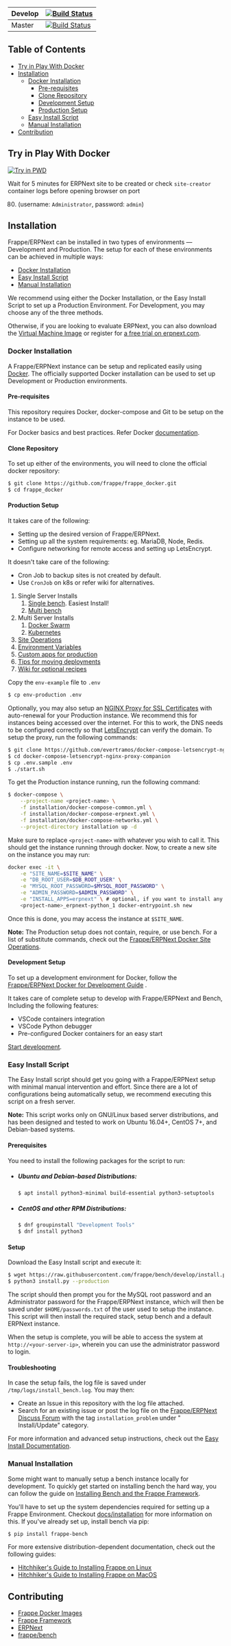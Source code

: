 | Develop | [![Build Status](https://travis-ci.com/frappe/frappe_docker.svg?branch=develop)](https://travis-ci.com/frappe/frappe_docker)  |
|---------|-----------------------------------------------------------------------------------------------------------------------------|
| Master  | [![Build Status](https://travis-ci.com/frappe/frappe_docker.svg?branch=master)](https://travis-ci.com/frappe/frappe_docker) |

## Table of Contents

- [Try in Play With Docker](#try-in-play-with-docker)
- [Installation](#installation)
    - [Docker Installation](#docker-installation)
        - [Pre-requisites](#pre-requisites)
        - [Clone Repository](#clone-repository)
        - [Development Setup](#development-setup)
        - [Production Setup](#production-setup)
    - [Easy Install Script](#easy-install-script)
    - [Manual Installation](#manual-installation)
- [Contribution](#contributing)

## Try in Play With Docker

<a href="https://labs.play-with-docker.com/?stack=https://raw.githubusercontent.com/frappe/frappe_docker/develop/tests/pwd.yml">
  <img src="https://raw.githubusercontent.com/play-with-docker/stacks/master/assets/images/button.png" alt="Try in PWD"/>
</a>

Wait for 5 minutes for ERPNext site to be created or check `site-creator` container logs before opening browser on port

80. (username: `Administrator`, password: `admin`)

## Installation

Frappe/ERPNext can be installed in two types of environments &mdash; Development and Production. The setup for each of
these environments can be achieved in multiple ways:

- [Docker Installation](#docker-installation)
- [Easy Install Script](#easy-install-script)
- [Manual Installation](#manual-installation)

We recommend using either the Docker Installation, or the Easy Install Script to set up a Production Environment. For
Development, you may choose any of the three methods.

Otherwise, if you are looking to evaluate ERPNext, you can also download
the [Virtual Machine Image](https://erpnext.com/download) or register
for [a free trial on erpnext.com](https://erpnext.com/pricing).

### Docker Installation

A Frappe/ERPNext instance can be setup and replicated easily using [Docker](https://docker.com). The officially
supported Docker installation can be used to set up Development or Production environments.

#### Pre-requisites

This repository requires Docker, docker-compose and Git to be setup on the instance to be used.

For Docker basics and best practices. Refer Docker [documentation](http://docs.docker.com).

#### Clone Repository

To set up either of the environments, you will need to clone the official docker repository:

```sh
$ git clone https://github.com/frappe/frappe_docker.git
$ cd frappe_docker
```

#### Production Setup

It takes care of the following:

* Setting up the desired version of Frappe/ERPNext.
* Setting up all the system requirements: eg. MariaDB, Node, Redis.
* Configure networking for remote access and setting up LetsEncrypt.

It doesn't take care of the following:

* Cron Job to backup sites is not created by default.
* Use `CronJob` on k8s or refer wiki for alternatives.

1. Single Server Installs
    1. [Single bench](docs/single-bench.md). Easiest Install!
    2. [Multi bench](docs/multi-bench.md)
2. Multi Server Installs
    1. [Docker Swarm](docs/docker-swarm.md)
    2. [Kubernetes](https://helm.erpnext.com)
3. [Site Operations](docs/site-operations.md)
4. [Environment Variables](docs/environment-variables.md)
5. [Custom apps for production](docs/custom-apps-for-production.md)
6. [Tips for moving deployments](docs/tips-for-moving-deployments.md)
7. [Wiki for optional recipes](https://github.com/frappe/frappe_docker/wiki)

Copy the `env-example` file to `.env`

```sh
$ cp env-production .env
```

Optionally, you may also setup
an [NGINX Proxy for SSL Certificates](https://github.com/evertramos/docker-compose-letsencrypt-nginx-proxy-companion)
with auto-renewal for your Production instance. We recommend this for instances being accessed over the internet. For
this to work, the DNS needs to be configured correctly so that [LetsEncrypt](https://letsencrypt.org) can verify the
domain. To setup the proxy, run the following commands:

```sh
$ git clone https://github.com/evertramos/docker-compose-letsencrypt-nginx-proxy-companion.git
$ cd docker-compose-letsencrypt-nginx-proxy-companion
$ cp .env.sample .env
$ ./start.sh
```

To get the Production instance running, run the following command:

```sh
$ docker-compose \
    --project-name <project-name> \
    -f installation/docker-compose-common.yml \
    -f installation/docker-compose-erpnext.yml \
    -f installation/docker-compose-networks.yml \
    --project-directory installation up -d
```

Make sure to replace `<project-name>` with whatever you wish to call it. This should get the instance running through
docker. Now, to create a new site on the instance you may run:

```sh
docker exec -it \
    -e "SITE_NAME=$SITE_NAME" \
    -e "DB_ROOT_USER=$DB_ROOT_USER" \
    -e "MYSQL_ROOT_PASSWORD=$MYSQL_ROOT_PASSWORD" \
    -e "ADMIN_PASSWORD=$ADMIN_PASSWORD" \
    -e "INSTALL_APPS=erpnext" \ # optional, if you want to install any other apps
    <project-name>_erpnext-python_1 docker-entrypoint.sh new
```

Once this is done, you may access the instance at `$SITE_NAME`.

**Note:** The Production setup does not contain, require, or use bench. For a list of substitute commands, check out
the [Frappe/ERPNext Docker Site Operations](https://github.com/frappe/frappe_docker/#site-operations).

#### Development Setup

To set up a development environment for Docker, follow
the [Frappe/ERPNext Docker for Development Guide](https://github.com/frappe/frappe_docker/blob/develop/development/README.md)
.

It takes care of complete setup to develop with Frappe/ERPNext and Bench, Including the following features:

- VSCode containers integration
- VSCode Python debugger
- Pre-configured Docker containers for an easy start

[Start development](development).

### Easy Install Script

The Easy Install script should get you going with a Frappe/ERPNext setup with minimal manual intervention and effort.
Since there are a lot of configurations being automatically setup, we recommend executing this script on a fresh server.

**Note:** This script works only on GNU/Linux based server distributions, and has been designed and tested to work on
Ubuntu 16.04+, CentOS 7+, and Debian-based systems.

#### Prerequisites

You need to install the following packages for the script to run:

- ##### Ubuntu and Debian-based Distributions:

  ```sh
  $ apt install python3-minimal build-essential python3-setuptools
  ```

- ##### CentOS and other RPM Distributions:

  ```sh
  $ dnf groupinstall "Development Tools"
  $ dnf install python3
  ```

#### Setup

Download the Easy Install script and execute it:

```sh
$ wget https://raw.githubusercontent.com/frappe/bench/develop/install.py
$ python3 install.py --production
```

The script should then prompt you for the MySQL root password and an Administrator password for the Frappe/ERPNext
instance, which will then be saved under `$HOME/passwords.txt` of the user used to setup the instance. This script will
then install the required stack, setup bench and a default ERPNext instance.

When the setup is complete, you will be able to access the system at `http://<your-server-ip>`, wherein you can use the
administrator password to login.

#### Troubleshooting

In case the setup fails, the log file is saved under `/tmp/logs/install_bench.log`. You may then:

- Create an Issue in this repository with the log file attached.
- Search for an existing issue or post the log file on
  the [Frappe/ERPNext Discuss Forum](https://discuss.erpnext.com/c/bench) with the tag `installation_problem` under "
  Install/Update" category.

For more information and advanced setup instructions, check out
the [Easy Install Documentation](https://github.com/frappe/bench/blob/develop/docs/easy_install.md).

### Manual Installation

Some might want to manually setup a bench instance locally for development. To quickly get started on installing bench
the hard way, you can follow the guide
on [Installing Bench and the Frappe Framework](https://frappe.io/docs/user/en/installation).

You'll have to set up the system dependencies required for setting up a Frappe Environment.
Checkout [docs/installation](https://github.com/frappe/bench/blob/develop/docs/installation.md) for more information on
this. If you've already set up, install bench via pip:

```sh
$ pip install frappe-bench
```

For more extensive distribution-dependent documentation, check out the following guides:

- [Hitchhiker's Guide to Installing Frappe on Linux](https://github.com/frappe/frappe/wiki/The-Hitchhiker%27s-Guide-to-Installing-Frappe-on-Linux)
- [Hitchhiker's Guide to Installing Frappe on MacOS](https://github.com/frappe/bench/wiki/Setting-up-a-Mac-for-Frappe-ERPNext-Development)

## Contributing

- [Frappe Docker Images](CONTRIBUTING.md)
- [Frappe Framework](https://github.com/frappe/frappe#contributing)
- [ERPNext](https://github.com/frappe/erpnext#contributing)
- [frappe/bench](https://github.com/frappe/bench)
